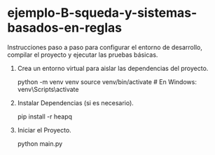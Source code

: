# ejemplo-B-squeda-y-sistemas-basados-en-reglas

Instrucciones paso a paso para configurar el entorno de desarrollo, compilar el proyecto y ejecutar las pruebas básicas.

1. Crea un entorno virtual para aislar las dependencias del proyecto.
    
    python -m venv venv
    source venv/bin/activate  # En Windows: venv\Scripts\activate
    

2. Instalar Dependencias (si es necesario).
    
    pip install -r heapq
    

3. Iniciar el Proyecto.
    
    python main.py

